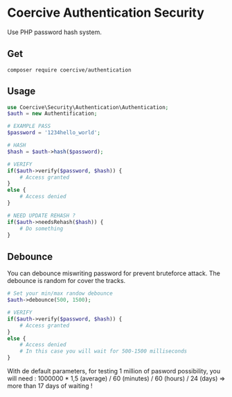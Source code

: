 Coercive Authentication Security
================================

Use PHP password hash system.

Get
---
```
composer require coercive/authentication
```

Usage
-----
```php
use Coercive\Security\Authentication\Authentication;
$auth = new Authentification;

# EXAMPLE PASS
$password = '1234hello_world';

# HASH
$hash = $auth->hash($password);

# VERIFY
if($auth->verify($password, $hash)) {
    # Access granted
}
else {
    # Access denied
}

# NEED UPDATE REHASH ?
if($auth->needsRehash($hash)) {
    # Do something
}
```

Debounce
--------

You can debounce miswriting password for prevent bruteforce attack.
The debounce is random for cover the tracks.

```php
# Set your min/max randow debounce
$auth->debounce(500, 1500);

# VERIFY
if($auth->verify($password, $hash)) {
    # Access granted
}
else {
    # Access denied
    # In this case you will wait for 500-1500 milliseconds
}
```

With de default parameters,
for testing 1 million of pasword possibility,
you will need :
1000000 * 1,5 (average) / 60 (minutes) / 60 (hours) / 24 (days)
=> more than 17 days of waiting !
